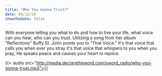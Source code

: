```yaml
---
title: "Who You Gonna Trust?"
date: 05/12/20
showthedate: false
---
```


With everyone telling you what to do and how to live your life, what voice can you hear, who can you trust. Utilizing a song from her album "Reflections" Buffy St. John points you to "That Voice." It's that voice that calls you when ever you stray it's that voice that whispers to you when you pray, He speaks peace and causes your heart to rejoice.
<!--more-->
{{< audio src="http://media.declaretheword.com/sword_radio/who-you-gonna-trust.mp3">}}
